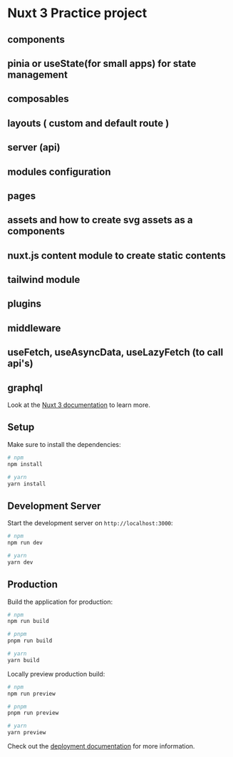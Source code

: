 # Nuxt 3 Practice project

## components
## pinia or useState(for small apps) for state management
## composables
## layouts ( custom and default route )
## server (api)
## modules configuration
## pages 
## assets and how to create svg assets as a components
## nuxt.js content module to create static contents
## tailwind module
## plugins
## middleware
## useFetch, useAsyncData, useLazyFetch (to call api's)
## graphql


Look at the [Nuxt 3 documentation](https://nuxt.com/docs/getting-started/introduction) to learn more.

## Setup

Make sure to install the dependencies:

```bash
# npm
npm install

# yarn
yarn install
```

## Development Server

Start the development server on `http://localhost:3000`:

```bash
# npm
npm run dev

# yarn
yarn dev
```

## Production

Build the application for production:

```bash
# npm
npm run build

# pnpm
pnpm run build

# yarn
yarn build
```

Locally preview production build:

```bash
# npm
npm run preview

# pnpm
pnpm run preview

# yarn
yarn preview
```

Check out the [deployment documentation](https://nuxt.com/docs/getting-started/deployment) for more information.
